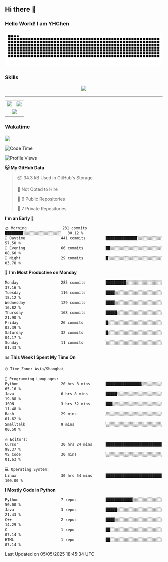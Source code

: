 
## Hi there 👋

<!--
**YHChen0511/YHChen0511** is a ✨ _special_ ✨ repository because its `README.md` (this file) appears on your GitHub profile.

Here are some ideas to get you started:

- 🔭 I’m currently working on ...
- 🌱 I’m currently learning ...
- 👯 I’m looking to collaborate on ...
- 🤔 I’m looking for help with ...
- 💬 Ask me about ...
- 📫 How to reach me: ...
- 😄 Pronouns: ...
- ⚡ Fun fact: ...
-->
### Hello World!  I am YHChen

![](https://raw.githubusercontent.com/YHChen0511/YHChen0511/refs/heads/output/github-contribution-grid-snake.svg)

### Skills

<p align="center">
  <a href="https://skillicons.dev">
    <img src="https://skillicons.dev/icons?i=python,cpp,java,c,pytorch,git,docker,latex,mysql,linux,vscode" />
  </a>
</p>

---
<div align="center">
  <table style="width:100%;">
    <tr>
      <!-- 第一个图片 -->
      <td align="center">
        <img height='200' src="https://github-readme-stats.vercel.app/api?username=YHChen0511&show_icons=true" />
      </td>
      <!-- 第二个图片 -->
      <td align="center">
        <img height='200' src="https://github-readme-stats.vercel.app/api/top-langs/?username=YHChen0511&layout=compact" />
      </td>
    </tr>
    <!-- 第三个图片 -->
    <tr>
      <td colspan="2" align="center">
        <img height="220" src="https://github-readme-activity-graph.vercel.app/graph?username=YHChen0511&theme=github-compact&hide_border=true&area=true" />
      </td>
    </tr>
  </table>
</div>

### Wakatime
<img align="center" src="https://github-readme-stats.vercel.app/api/wakatime?username=YHChen0511&theme=transparent&hide_border=true&layout=compact&langs_count=20&range=last_30_days" />

<!--START_SECTION:waka-->
![Code Time](http://img.shields.io/badge/Code%20Time-206%20hrs%2029%20mins-blue)

![Profile Views](http://img.shields.io/badge/Profile%20Views-0-blue)

**🐱 My GitHub Data** 

> 📦 34.3 kB Used in GitHub's Storage 
 > 
> 🚫 Not Opted to Hire
 > 
> 📜 6 Public Repositories 
 > 
> 🔑 7 Private Repositories 
 > 
**I'm an Early 🐤** 

```text
🌞 Morning                231 commits         ████████░░░░░░░░░░░░░░░░░   30.12 % 
🌆 Daytime                441 commits         ██████████████░░░░░░░░░░░   57.50 % 
🌃 Evening                66 commits          ██░░░░░░░░░░░░░░░░░░░░░░░   08.60 % 
🌙 Night                  29 commits          █░░░░░░░░░░░░░░░░░░░░░░░░   03.78 % 
```
📅 **I'm Most Productive on Monday** 

```text
Monday                   285 commits         █████████░░░░░░░░░░░░░░░░   37.16 % 
Tuesday                  116 commits         ████░░░░░░░░░░░░░░░░░░░░░   15.12 % 
Wednesday                129 commits         ████░░░░░░░░░░░░░░░░░░░░░   16.82 % 
Thursday                 168 commits         █████░░░░░░░░░░░░░░░░░░░░   21.90 % 
Friday                   26 commits          █░░░░░░░░░░░░░░░░░░░░░░░░   03.39 % 
Saturday                 32 commits          █░░░░░░░░░░░░░░░░░░░░░░░░   04.17 % 
Sunday                   11 commits          ░░░░░░░░░░░░░░░░░░░░░░░░░   01.43 % 
```


📊 **This Week I Spent My Time On** 

```text
🕑︎ Time Zone: Asia/Shanghai

💬 Programming Languages: 
Python                   20 hrs 8 mins       ████████████████░░░░░░░░░   65.16 % 
Java                     6 hrs 8 mins        █████░░░░░░░░░░░░░░░░░░░░   19.88 % 
JSON                     3 hrs 32 mins       ███░░░░░░░░░░░░░░░░░░░░░░   11.48 % 
Bash                     29 mins             ░░░░░░░░░░░░░░░░░░░░░░░░░   01.62 % 
Smalltalk                9 mins              ░░░░░░░░░░░░░░░░░░░░░░░░░   00.50 % 

🔥 Editors: 
Cursor                   30 hrs 24 mins      █████████████████████████   98.37 % 
VS Code                  30 mins             ░░░░░░░░░░░░░░░░░░░░░░░░░   01.63 % 

💻 Operating System: 
Linux                    30 hrs 54 mins      █████████████████████████   100.00 % 
```

**I Mostly Code in Python** 

```text
Python                   7 repos             ████████████░░░░░░░░░░░░░   50.00 % 
Java                     3 repos             █████░░░░░░░░░░░░░░░░░░░░   21.43 % 
C++                      2 repos             ████░░░░░░░░░░░░░░░░░░░░░   14.29 % 
C                        1 repo              ██░░░░░░░░░░░░░░░░░░░░░░░   07.14 % 
HTML                     1 repo              ██░░░░░░░░░░░░░░░░░░░░░░░   07.14 % 
```




 Last Updated on 05/05/2025 18:45:34 UTC
<!--END_SECTION:waka-->
